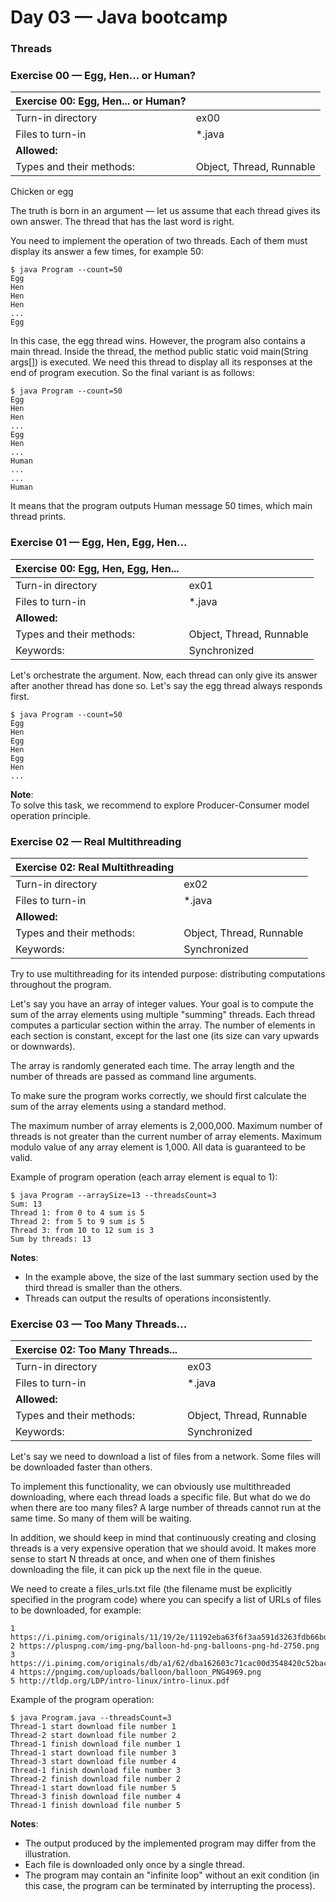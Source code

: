 # Day 03 — Java bootcamp
### Threads

### Exercise 00 — Egg, Hen... or Human?

Exercise 00: Egg, Hen... or Human? ||
---|---
Turn-in directory |	ex00
Files to turn-in |	*.java
**Allowed:** |
Types and their methods: |	Object, Thread, Runnable

Chicken or egg

The truth is born in an argument — let us assume that each thread gives its own answer. The thread that has the last word is right.

You need to implement the operation of two threads. Each of them must display its answer a few times, for example 50:
```
$ java Program --count=50
Egg
Hen
Hen
Hen
...
Egg
```
In this case, the egg thread wins. However, the program also contains a main thread. Inside the thread, the method public static void main(String args[]) is executed. We need this thread to display all its responses at the end of program execution. So the final variant is as follows:
```
$ java Program --count=50
Egg
Hen
Hen
...
Egg
Hen
...
Human
...
...
Human
```
It means that the program outputs Human message 50 times, which main thread prints.

### Exercise 01 — Egg, Hen, Egg, Hen...

Exercise 00: Egg, Hen, Egg, Hen... ||
---|---
Turn-in directory |	ex01
Files to turn-in | *.java
**Allowed:** |
Types and their methods: | Object, Thread, Runnable
Keywords: |	Synchronized

Let's orchestrate the argument. Now, each thread can only give its answer after another thread has done so. Let's say the egg thread always responds first.

```
$ java Program --count=50
Egg
Hen
Egg
Hen
Egg
Hen
...
```

**Note**:<br>
To solve this task, we recommend to explore Producer-Consumer model operation principle.

### Exercise 02 — Real Multithreading

Exercise 02: Real Multithreading ||
---|---
Turn-in directory |	ex02
Files to turn-in | *.java
**Allowed:** |
Types and their methods: | Object, Thread, Runnable
Keywords: | Synchronized

Try to use multithreading for its intended purpose: distributing computations throughout the program.

Let's say you have an array of integer values. Your goal is to compute the sum of the array elements using multiple "summing" threads. Each thread computes a particular section within the array. The number of elements in each section is constant, except for the last one (its size can vary upwards or downwards).

The array is randomly generated each time. The array length and the number of threads are passed as command line arguments.

To make sure the program works correctly, we should first calculate the sum of the array elements using a standard method.

The maximum number of array elements is 2,000,000. Maximum number of threads is not greater than the current number of array elements. Maximum modulo value of any array element is 1,000. All data is guaranteed to be valid.

Example of program operation (each array element is equal to 1):
```
$ java Program --arraySize=13 --threadsCount=3
Sum: 13
Thread 1: from 0 to 4 sum is 5
Thread 2: from 5 to 9 sum is 5
Thread 3: from 10 to 12 sum is 3
Sum by threads: 13
```

**Notes**:
- In the example above, the size of the last summary section used by the third thread is smaller than the others.
- Threads can output the results of operations inconsistently.

### Exercise 03 — Too Many Threads...

Exercise 02: Too Many Threads... ||
---|---
Turn-in directory	| ex03
Files to turn-in	| *.java
**Allowed:** |
Types and their methods: |	Object, Thread, Runnable
Keywords: |	Synchronized

Let's say we need to download a list of files from a network. Some files will be downloaded faster than others.

To implement this functionality, we can obviously use multithreaded downloading, where each thread loads a specific file. But what do we do when there are too many files? A large number of threads cannot run at the same time. So many of them will be waiting.

In addition, we should keep in mind that continuously creating and closing threads is a very expensive operation that we should avoid. It makes more sense to start N threads at once, and when one of them finishes downloading the file, it can pick up the next file in the queue.

We need to create a files_urls.txt file (the filename must be explicitly specified in the program code) where you can specify a list of URLs of files to be downloaded, for example:
```
1 https://i.pinimg.com/originals/11/19/2e/11192eba63f6f3aa591d3263fdb66bd5.jpg
2 https://pluspng.com/img-png/balloon-hd-png-balloons-png-hd-2750.png
3 https://i.pinimg.com/originals/db/a1/62/dba162603c71cac00d3548420c52bac6.png
4 https://pngimg.com/uploads/balloon/balloon_PNG4969.png
5 http://tldp.org/LDP/intro-linux/intro-linux.pdf
```
Example of the program operation:
```
$ java Program.java --threadsCount=3
Thread-1 start download file number 1
Thread-2 start download file number 2
Thread-1 finish download file number 1
Thread-1 start download file number 3
Thread-3 start download file number 4
Thread-1 finish download file number 3
Thread-2 finish download file number 2
Thread-1 start download file number 5
Thread-3 finish download file number 4
Thread-1 finish download file number 5
```
**Notes**:
- The output produced by the implemented program may differ from the illustration.
- Each file is downloaded only once by a single thread.
- The program may contain an "infinite loop" without an exit condition (in this case, the program can be terminated by interrupting the process).
